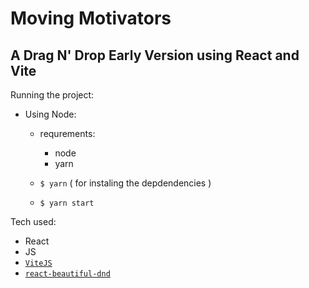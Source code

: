 # Moving Motivators
## A Drag N' Drop Early Version using React and Vite

Running the project:

- Using Node:

  - requrements:

    - node
    - yarn

  - `$ yarn` ( for instaling the depdendencies )
  - `$ yarn start`


Tech used:

 - React
 - JS
 - [`ViteJS`](https://github.com/vitejs/vite)
- [`react-beautiful-dnd`](https://github.com/atlassian/react-beautiful-dnd)
